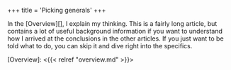 +++
title = 'Picking generals'
+++

In the [Overview][], I explain my thinking.  This is a fairly long article, but
contains a lot of useful background information if you want to understand how I
arrived at the conclusions in the other articles. If you just want to be told
what to do, you can skip it and dive right into the specifics.

[Overview]: <{{< relref "overview.md" >}}>

